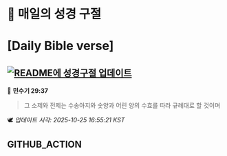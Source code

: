 # 🙏 매일의 성경 구절
# [Daily Bible verse]
## [![README에 성경구절 업데이트](https://github.com/DONGSUKA/first_test/actions/workflows/update-readme-bible.yml/badge.svg)](https://github.com/DONGSUKA/first_test/actions/workflows/update-readme-bible.yml)
<!-- START_BIBLE_VERSE -->
📖 **민수기 29:37**
> 그 소제와 전제는 수송아지와 숫양과 어린 양의 수효를 따라 규례대로 할 것이며

🕊️ _업데이트 시각: 2025-10-25 16:55:21 KST_
  <!-- END_BIBLE_VERSE -->
## GITHUB_ACTION
